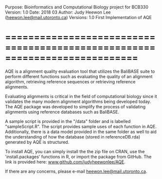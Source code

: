 Purpose:  Bioinformatics and Computational Biology project for BCB330
Version:  1.0
Date:     2018 03
Author:   Judy Heewon Lee (heewon.lee@mail.utoronto.ca)
Versions: 1.0 First Implementation of AQE

# =========================================================================== #

AQE is a alignment quality evaluation tool that utilizes the BaliBASE suite 
to perform different functions such as evaluating the quality of an alignment 
algorithm, retrieving reference sequences or retrieving reference alignments.

Evaluating alignments is critical in the field of computational biology 
since it validates the many modern alignment algorithms being developed today.
The AQE package was developed to simplify the process of validating alignments 
using reference databases such as BaliBASE. 

A sample script is provided in the "/data" folder and is labelled 
"sampleScript.R". The script provides sample uses of each function in AQE.
Additionally, there is a data model provided in the same folder as well to
aid the understanding of how the database (stored in referenceDB.rda)
generated by AQE is structured.

To install AQE, you can simply install the the zip file on CRAN, use the
'install.packages' functions in R, or import the package from GitHub. 
The link is provided here: www.github.com/judyheewonlee/AQE.

If there are any concerns, please e-mail heewon.lee@mail.utoronto.ca.


